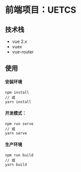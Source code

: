 # 前端项目：UETCS

## 技术栈

- vue 2.x
- vuex
- vue-router

## 使用

#### 安装环境

```
npm install
// 或
yarn install
```

#### 开发模式：

```
npm run serve
// 或
yarn serve
```

#### 生产环境

```
npm run build
// 或
yarn build
```
